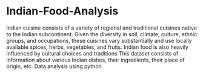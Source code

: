 # Indian-Food-Analysis
Indian cuisine consists of a variety of regional and traditional cuisines native to the Indian subcontinent. Given the diversity in soil, climate, culture, ethnic groups, and occupations, these cuisines vary substantially and use locally available spices, herbs, vegetables, and fruits. Indian food is also heavily influenced by cultural choices and traditions
This dataset consists of information about various Indian dishes, their ingredients, their place of origin, etc.
Data analysis using python
